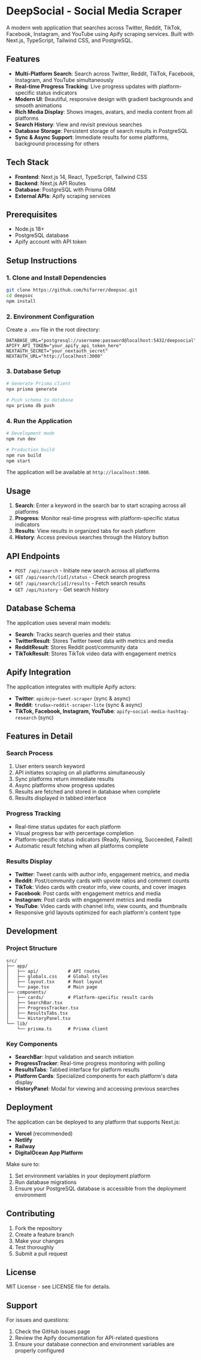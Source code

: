 # DeepSocial - Social Media Scraper

A modern web application that searches across Twitter, Reddit, TikTok, Facebook, Instagram, and YouTube using Apify scraping services. Built with Next.js, TypeScript, Tailwind CSS, and PostgreSQL.

## Features

- **Multi-Platform Search**: Search across Twitter, Reddit, TikTok, Facebook, Instagram, and YouTube simultaneously
- **Real-time Progress Tracking**: Live progress updates with platform-specific status indicators
- **Modern UI**: Beautiful, responsive design with gradient backgrounds and smooth animations
- **Rich Media Display**: Shows images, avatars, and media content from all platforms
- **Search History**: View and revisit previous searches
- **Database Storage**: Persistent storage of search results in PostgreSQL
- **Sync & Async Support**: Immediate results for some platforms, background processing for others

## Tech Stack

- **Frontend**: Next.js 14, React, TypeScript, Tailwind CSS
- **Backend**: Next.js API Routes
- **Database**: PostgreSQL with Prisma ORM
- **External APIs**: Apify scraping services

## Prerequisites

- Node.js 18+ 
- PostgreSQL database
- Apify account with API token

## Setup Instructions

### 1. Clone and Install Dependencies

```bash
git clone https://github.com/hifarrer/deepsoc.git
cd deepsoc
npm install
```

### 2. Environment Configuration

Create a `.env` file in the root directory:

```env
DATABASE_URL="postgresql://username:password@localhost:5432/deepsocial"
APIFY_API_TOKEN="your_apify_api_token_here"
NEXTAUTH_SECRET="your_nextauth_secret"
NEXTAUTH_URL="http://localhost:3000"
```

### 3. Database Setup

```bash
# Generate Prisma client
npx prisma generate

# Push schema to database
npx prisma db push
```

### 4. Run the Application

```bash
# Development mode
npm run dev

# Production build
npm run build
npm start
```

The application will be available at `http://localhost:3000`.

## Usage

1. **Search**: Enter a keyword in the search bar to start scraping across all platforms
2. **Progress**: Monitor real-time progress with platform-specific status indicators
3. **Results**: View results in organized tabs for each platform
4. **History**: Access previous searches through the History button

## API Endpoints

- `POST /api/search` - Initiate new search across all platforms
- `GET /api/search/[id]/status` - Check search progress
- `GET /api/search/[id]/results` - Fetch search results
- `GET /api/history` - Get search history

## Database Schema

The application uses several main models:

- **Search**: Tracks search queries and their status
- **TwitterResult**: Stores Twitter tweet data with metrics and media
- **RedditResult**: Stores Reddit post/community data
- **TikTokResult**: Stores TikTok video data with engagement metrics

## Apify Integration

The application integrates with multiple Apify actors:

- **Twitter**: `apidojo~tweet-scraper` (sync & async)
- **Reddit**: `trudax~reddit-scraper-lite` (sync & async)
- **TikTok, Facebook, Instagram, YouTube**: `apify~social-media-hashtag-research` (sync)

## Features in Detail

### Search Process
1. User enters search keyword
2. API initiates scraping on all platforms simultaneously
3. Sync platforms return immediate results
4. Async platforms show progress updates
5. Results are fetched and stored in database when complete
6. Results displayed in tabbed interface

### Progress Tracking
- Real-time status updates for each platform
- Visual progress bar with percentage completion
- Platform-specific status indicators (Ready, Running, Succeeded, Failed)
- Automatic result fetching when all platforms complete

### Results Display
- **Twitter**: Tweet cards with author info, engagement metrics, and media
- **Reddit**: Post/community cards with upvote ratios and comment counts
- **TikTok**: Video cards with creator info, view counts, and cover images
- **Facebook**: Post cards with engagement metrics and media
- **Instagram**: Post cards with engagement metrics and media
- **YouTube**: Video cards with channel info, view counts, and thumbnails
- Responsive grid layouts optimized for each platform's content type

## Development

### Project Structure

```
src/
├── app/
│   ├── api/           # API routes
│   ├── globals.css    # Global styles
│   ├── layout.tsx     # Root layout
│   └── page.tsx       # Main page
├── components/
│   ├── cards/         # Platform-specific result cards
│   ├── SearchBar.tsx
│   ├── ProgressTracker.tsx
│   ├── ResultsTabs.tsx
│   └── HistoryPanel.tsx
└── lib/
    └── prisma.ts      # Prisma client
```

### Key Components

- **SearchBar**: Input validation and search initiation
- **ProgressTracker**: Real-time progress monitoring with polling
- **ResultsTabs**: Tabbed interface for platform results
- **Platform Cards**: Specialized components for each platform's data display
- **HistoryPanel**: Modal for viewing and accessing previous searches

## Deployment

The application can be deployed to any platform that supports Next.js:

- **Vercel** (recommended)
- **Netlify**
- **Railway**
- **DigitalOcean App Platform**

Make sure to:
1. Set environment variables in your deployment platform
2. Run database migrations
3. Ensure your PostgreSQL database is accessible from the deployment environment

## Contributing

1. Fork the repository
2. Create a feature branch
3. Make your changes
4. Test thoroughly
5. Submit a pull request

## License

MIT License - see LICENSE file for details.

## Support

For issues and questions:
1. Check the GitHub issues page
2. Review the Apify documentation for API-related questions
3. Ensure your database connection and environment variables are properly configured
